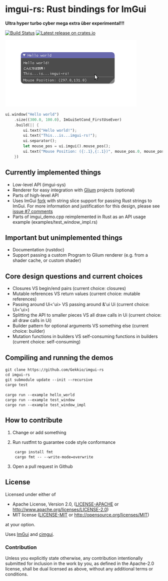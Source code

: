 # imgui-rs: Rust bindings for ImGui

**Ultra hyper turbo cyber mega extra über experimental!!!**

[![Build Status](https://travis-ci.org/Gekkio/imgui-rs.svg?branch=master)](https://travis-ci.org/Gekkio/imgui-rs)
[![Latest release on crates.io](https://meritbadge.herokuapp.com/imgui)](https://crates.io/crates/imgui)

![Hello world](hello_world.png)

```rust
ui.window("Hello world")
    .size((300.0, 100.0), ImGuiSetCond_FirstUseEver)
    .build(|| {
        ui.text("Hello world!");
        ui.text("This...is...imgui-rs!");
        ui.separator();
        let mouse_pos = ui.imgui().mouse_pos();
        ui.text("Mouse Position: ({:.1},{:.1})", mouse_pos.0, mouse_pos.1);
    })
```

## Currently implemented things

* Low-level API (imgui-sys)
* Renderer for easy integration with [Glium](https://github.com/tomaka/glium) projects (optional)
* Parts of high-level API
* Uses ImGui [fork](https://github.com/bitshifter/imgui/tree/imstr) with string slice support
  for passing Rust strings to ImGui. For more information and justification for this design, please see
  [issue #7 comments](https://github.com/Gekkio/imgui-rs/issues/7#issuecomment-174228805)
* Parts of imgui\_demo.cpp reimplemented in Rust as an API usage example (examples/test\_window\_impl.rs)

## Important but unimplemented things

* Documentation (rustdoc)
* Support passing a custom Program to Glium renderer (e.g. from a shader cache, or custom shader)

## Core design questions and current choices

* Closures VS begin/end pairs (current choice: closures)
* Mutable references VS return values (current choice: mutable references)
* Passing around Ui&lt;'ui&gt; VS passing around &amp;'ui Ui (current choice: Ui&lt;'ui&gt;)
* Splitting the API to smaller pieces VS all draw calls in Ui (current choice: all draw calls in Ui)
* Builder pattern for optional arguments VS something else (current choice: builder)
* Mutation functions in builders VS self-consuming functions in builders (current choice: self-consuming)

## Compiling and running the demos

    git clone https://github.com/Gekkio/imgui-rs
    cd imgui-rs
    git submodule update --init --recursive
    cargo test

    cargo run --example hello_world
    cargo run --example test_window
    cargo run --example test_window_impl

## How to contribute

1. Change or add something
2. Run rustfmt to guarantee code style conformance

        cargo install fmt
        cargo fmt -- --write-mode=overwrite

3. Open a pull request in Github

## License

Licensed under either of

 * Apache License, Version 2.0, ([LICENSE-APACHE](LICENSE-APACHE) or http://www.apache.org/licenses/LICENSE-2.0)
 * MIT license ([LICENSE-MIT](LICENSE-MIT) or http://opensource.org/licenses/MIT)

at your option.

Uses [ImGui](https://github.com/ocornut/imgui) and [cimgui](https://github.com/Extrawurst/cimgui).

### Contribution

Unless you explicitly state otherwise, any contribution intentionally
submitted for inclusion in the work by you, as defined in the Apache-2.0
license, shall be dual licensed as above, without any additional terms or
conditions.
